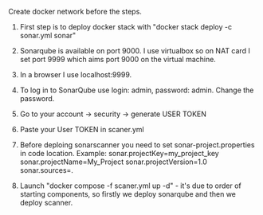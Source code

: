 Create docker network before the steps.

1. First step is to deploy docker stack with "docker stack deploy -c sonar.yml sonar"
2. Sonarqube is available on port 9000. I use virtualbox so on NAT card I set port 9999 which aims port 9000 on the virtual machine.
3. In a browser I use localhost:9999.
4. To log in to SonarQube use login: admin, password: admin. Change the password.
5. Go to your account -> security -> generate USER TOKEN
6. Paste your User TOKEN in scaner.yml
7. Before deploing sonarscanner you need to set sonar-project.properties in code location.
  Example:
  sonar.projectKey=my_project_key
  sonar.projectName=My_Project
  sonar.projectVersion=1.0
  sonar.sources=.

9. Launch "docker compose -f scaner.yml up -d"  - it's due to order of starting components, so firstly we deploy sonarqube and then we deploy scanner.
